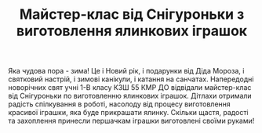 ﻿---
title: Майстер-клас від Снігуроньки з виготовлення ялинкових іграшок
---

Яка чудова пора - зима! Це і Новий рік, і подарунки від Діда Мороза, і святковий настрій, і зимові канікули, і катання на санчатах. Напередодні новорічних свят учні 1-В класу КЗШ 55 КМР ДО відвідали майстер-клас від Снігуроньки по виготовленню ялинкових іграшок. Дітлахи отримали радість спілкування в роботі, насолоду від процесу виготовлення красивої іграшки, яка буде прикрашати ялинку. Скільки щастя, радості та захоплення принесли першачкам іграшки виготовлені своїми руками!

<slideshow />
